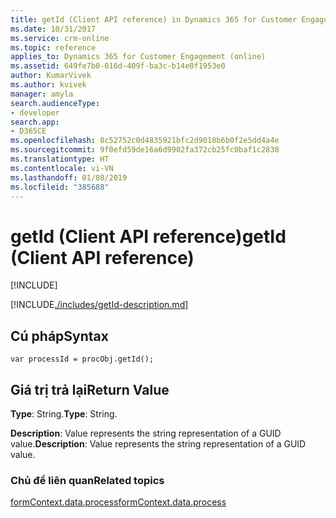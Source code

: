 ```yaml
---
title: getId (Client API reference) in Dynamics 365 for Customer Engagement| MicrosoftDocs
ms.date: 10/31/2017
ms.service: crm-online
ms.topic: reference
applies_to: Dynamics 365 for Customer Engagement (online)
ms.assetid: 649fe7b0-016d-409f-ba3c-b14e0f1953e0
author: KumarVivek
ms.author: kvivek
manager: amyla
search.audienceType:
- developer
search.app:
- D365CE
ms.openlocfilehash: 8c52752c0d4835921bfc2d9018b6b0f2e5dd4a4e
ms.sourcegitcommit: 9f0efd59de16a6d9902fa372cb25fc0baf1c2838
ms.translationtype: HT
ms.contentlocale: vi-VN
ms.lasthandoff: 01/08/2019
ms.locfileid: "385688"
---
```

# <a name="getid-client-api-reference"></a><span data-ttu-id="c0bb2-102">getId (Client API reference)</span><span class="sxs-lookup"><span data-stu-id="c0bb2-102">getId (Client API reference)</span></span>

[!INCLUDE[](../../../../../includes/cc_applies_to_update_9_0_0.md)]

[!INCLUDE[./includes/getId-description.md](./includes/getId-description.md)]

## <a name="syntax"></a><span data-ttu-id="c0bb2-103">Cú pháp</span><span class="sxs-lookup"><span data-stu-id="c0bb2-103">Syntax</span></span>

`var processId = procObj.getId();`

## <a name="return-value"></a><span data-ttu-id="c0bb2-104">Giá trị trả lại</span><span class="sxs-lookup"><span data-stu-id="c0bb2-104">Return Value</span></span>

<span data-ttu-id="c0bb2-105">**Type**: String.</span><span class="sxs-lookup"><span data-stu-id="c0bb2-105">**Type**: String.</span></span> 

<span data-ttu-id="c0bb2-106">**Description**: Value represents the string representation of a GUID value.</span><span class="sxs-lookup"><span data-stu-id="c0bb2-106">**Description**: Value represents the string representation of a GUID value.</span></span>

### <a name="related-topics"></a><span data-ttu-id="c0bb2-107">Chủ đề liên quan</span><span class="sxs-lookup"><span data-stu-id="c0bb2-107">Related topics</span></span>

[<span data-ttu-id="c0bb2-108">formContext.data.process</span><span class="sxs-lookup"><span data-stu-id="c0bb2-108">formContext.data.process</span></span>](../../formContext-data-process.md)
 


